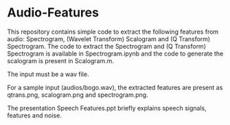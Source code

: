 # Audio-Features
This repository contains simple code to extract the following features from audio: Spectrogram, (Wavelet Transform) Scalogram and (Q Transform) Spectrogram.
The code to extract the Spectrogram and (Q Transform) Spectrogram is available in Spectrogram.ipynb and the code to generate the scalogram is present in Scalogram.m.

The input must be a wav file.

For a sample input (audios/bogo.wav), the extracted features are present as qtrans.png, scalogram.png and spectrogram.png.

The presentation Speech Features.ppt briefly explains speech signals, features and noise.
